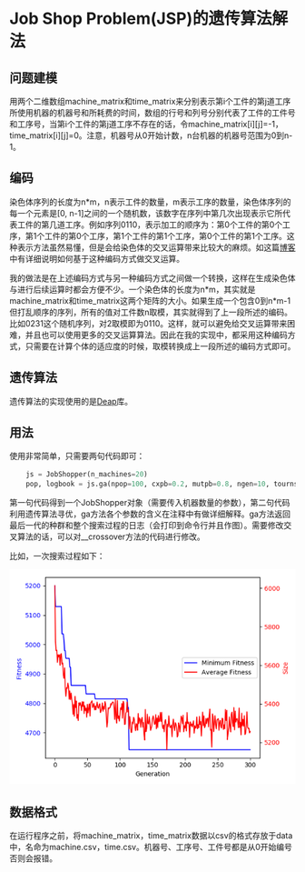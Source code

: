 # Job Shop Problem(JSP)的遗传算法解法

## 问题建模

用两个二维数组machine_matrix和time_matrix来分别表示第i个工件的第j道工序所使用机器的机器号和所耗费的时间，数组的行号和列号分别代表了工件的工件号和工序号，当第i个工件的第j道工序不存在的话，令machine_matrix\[i\]\[j\]=-1，time_matrix\[i\]\[j\]=0。注意，机器号从0开始计数，n台机器的机器号范围为0到n-1。

## 编码

染色体序列的长度为n\*m，n表示工件的数量，m表示工序的数量，染色体序列的每一个元素是\[0, n-1\]之间的一个随机数，该数字在序列中第几次出现表示它所代表工件的第几道工序。例如序列0110，表示加工的顺序为：第0个工件的第0个工序，第1个工件的第0个工序，第1个工件的第1个工序，第0个工件的第1个工序。这种表示方法虽然易懂，但是会给染色体的交叉运算带来比较大的麻烦。如这篇[博客](https://blog.csdn.net/mnmlist/article/details/79056522)中有详细说明如何基于这种编码方式做交叉运算。

我的做法是在上述编码方式与另一种编码方式之间做一个转换，这样在生成染色体与进行后续运算时都会方便不少。一个染色体的长度为n\*m，其实就是machine_matrix和time_matrix这两个矩阵的大小。如果生成一个包含0到n\*m-1但打乱顺序的序列，所有的值对工件数n取模，其实就得到了上一段所述的编码。比如0231这个随机序列，对2取模即为0110。这样，就可以避免给交叉运算带来困难，并且也可以使用更多的交叉运算算法。因此在我的实现中，都采用这种编码方式，只需要在计算个体的适应度的时候，取模转换成上一段所述的编码方式即可。

## 遗传算法

遗传算法的实现使用的是[Deap](https://deap.readthedocs.io/en/master/index.html)库。

## 用法

使用非常简单，只需要两句代码即可：
```python
    js = JobShopper(n_machines=20)
    pop, logbook = js.ga(npop=100, cxpb=0.2, mutpb=0.8, ngen=10, tournsize=50, mu_indpb=0.05)
```
第一句代码得到一个JobShopper对象（需要传入机器数量的参数），第二句代码利用遗传算法寻优，ga方法各个参数的含义在注释中有做详细解释。ga方法返回最后一代的种群和整个搜索过程的日志（会打印到命令行并且作图）。需要修改交叉算法的话，可以对__crossover方法的代码进行修改。

比如，一次搜索过程如下：

<div align=center>
<img src="https://github.com/Yirui-Wang/JobShopper/blob/master/myplot.png"/>
</div>

## 数据格式

在运行程序之前，将machine_matrix，time_matrix数据以csv的格式存放于data中，名命为machine.csv，time.csv。机器号、工序号、工件号都是从0开始编号否则会报错。
